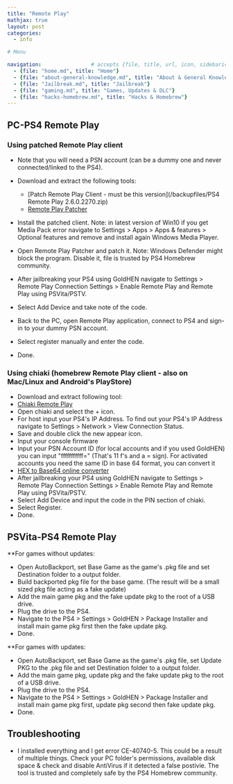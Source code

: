 ```yaml
---
title: "Remote Play"
mathjax: true
layout: post
categories:
  - info

# Menu

navigation:                # accepts {file, title, url, icon, sidebaricon}
  - {file: "home.md", title: "Home"}
  - {file: "about-general-knowledge.md", title: "About & General Knowledge"}
  - {file: "Jailbreak.md", title: "Jailbreak"}
  - {file: "gaming.md", title: "Games, Updates & DLC"}
  - {file: "hacks-homebrew.md", title: "Hacks & Homebrew"}
---
```


## PC-PS4 Remote Play

### Using patched Remote Play client
 * Note that you will need a PSN account (can be a dummy one and never connected/linked to the PS4).
 * Download and extract the following tools:
    * [Patch Remote Play Client - must be this version](/backupfiles/PS4 Remote Play 2.6.0.2270.zip)
    * [Remote Play Patcher](/backupfiles/PS4.Remote.Play.Auto-Patcher.zip)

 * Install the patched client. Note: in latest version of Win10 if you get Media Pack error navigate to Settings > Apps > Apps & features > Optional features and remove and install again Windows Media Player.
 * Open Remote Play Patcher and patch it. Note: Windows Defender might block the program. Disable it, file is trusted by PS4 Homebrew community.
 * After jailbreaking your PS4 using GoldHEN navigate to Settings > Remote Play Connection Settings > Enable Remote Play and Remote Play using PSVita/PSTV.
 * Select Add Device and take note of the code.
 * Back to the PC, open Remote Play application, connect to PS4 and sign-in to your dummy PSN account.
 * Select register manually and enter the code.
 * Done.

### Using chiaki (homebrew Remote Play client - also on Mac/Linux and Android's PlayStore)
 * Download and extract following tool:
 * <a href="https://git.sr.ht/~thestr4ng3r/chiaki/refs"> Chiaki Remote Play </a>
 * Open chiaki and select the + icon.
 * For host input your PS4's IP Address. To find out your PS4's IP Address navigate to Settings > Network > View Connection Status.
 * Save and double click the new appear icon.
 * Input your console firmware
 * Input your PSN Account ID (for local accounts and if you used GoldHEN) you can input "fffffffffff=" (That's 11 f's and a = sign). For activated accounts you need the same ID in base 64 format, you can convert it
 * <a href="https://base64.guru/converter/encode/hex"> HEX to Base64 online converter </a>
 * After jailbreaking your PS4 using GoldHEN navigate to Settings > Remote Play Connection Settings > Enable Remote Play and Remote Play using PSVita/PSTV.
 * Select Add Device and input the code in the PIN section of chiaki.
 * Select Register.
 * Done.


## PSVita-PS4 Remote Play



**For games without updates:
 * Open AutoBackport, set Base Game as the game's .pkg file and set Destination folder to a output folder.
 * Build backported pkg file for the base game. (The result will be a small sized pkg file acting as a fake update)
 * Add the main game pkg and the fake update pkg to the root of a USB drive.
 * Plug the drive to the PS4.
 * Navigate to the PS4 > Settings > GoldHEN > Package Installer and install main game pkg first then the fake update pkg.
 * Done.

**For games with updates:
 * Open AutoBackport, set Base Game as the game's .pkg file, set Update PKG to the .pkg file and set Destination folder to a output folder.
 * Add the main game pkg, update pkg and the fake update pkg to the root of a USB drive.
 * Plug the drive to the PS4.
 * Navigate to the PS4 > Settings > GoldHEN > Package Installer and install main game pkg first, update pkg second then fake update pkg.
 * Done.


## Troubleshooting

 * I installed everything and I get error CE-40740-5. This could be a result of multiple things. Check your PC folder's permissions, available disk space & check and disable AntiVirus if it detected a false postivie. The tool is trusted and completely safe by the PS4 Homebrew community.
